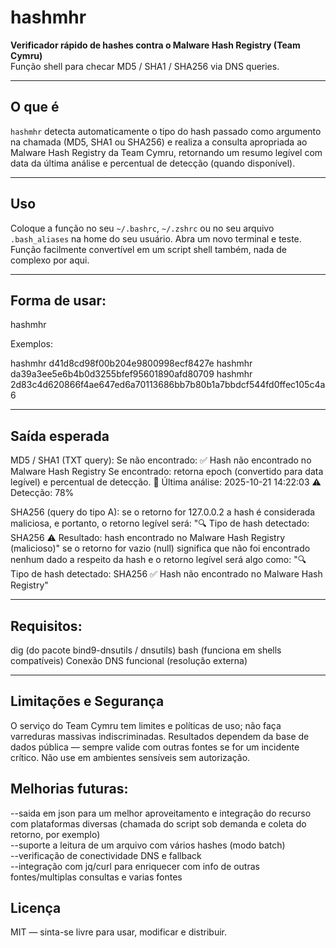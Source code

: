 # hashmhr

**Verificador rápido de hashes contra o Malware Hash Registry (Team Cymru)**  
Função shell para checar MD5 / SHA1 / SHA256 via DNS queries.

---

## O que é
`hashmhr` detecta automaticamente o tipo do hash passado como argumento na chamada (MD5, SHA1 ou SHA256) e realiza a consulta apropriada ao Malware Hash Registry da Team Cymru, retornando um resumo legível com data da última análise e percentual de detecção (quando disponível).

---

## Uso

Coloque a função no seu `~/.bashrc`, `~/.zshrc` ou no seu arquivo `.bash_aliases` na home do seu usuário. Abra um novo terminal e teste.
Função facilmente convertível em um script shell também, nada de complexo por aqui.

---

## Forma de usar:

hashmhr <hash>

Exemplos:

hashmhr d41d8cd98f00b204e9800998ecf8427e
hashmhr da39a3ee5e6b4b0d3255bfef95601890afd80709
hashmhr 2d83c4d620866f4ae647ed6a70113686bb7b80b1a7bbdcf544fd0ffec105c4a6

---

## Saída esperada

MD5 / SHA1 (TXT query):
Se não encontrado: ✅ Hash não encontrado no Malware Hash Registry
Se encontrado: retorna epoch (convertido para data legível) e percentual de detecção.
📅 Última análise: 2025-10-21 14:22:03
⚠️  Detecção: 78%


SHA256 (query do tipo A):
se o retorno for 127.0.0.2 a hash é considerada maliciosa, e portanto, o retorno legível será:
"🔍 Tipo de hash detectado: SHA256
⚠️  Resultado: hash encontrado no Malware Hash Registry (malicioso)"
se o retorno for vazio (null) significa que não foi encontrado nenhum dado a respeito da hash e o retorno legível será algo como:
"🔍 Tipo de hash detectado: SHA256
✅ Hash não encontrado no Malware Hash Registry"

---

## Requisitos:
dig (do pacote bind9-dnsutils / dnsutils)
bash (funciona em shells compatíveis)
Conexão DNS funcional (resolução externa)

---

## Limitações e Segurança
O serviço do Team Cymru tem limites e políticas de uso; não faça varreduras massivas indiscriminadas.
Resultados dependem da base de dados pública — sempre valide com outras fontes se for um incidente crítico.
Não use em ambientes sensíveis sem autorização.

## Melhorias futuras:

--saida em json para um melhor aproveitamento e integração do recurso com plataformas diversas (chamada do script sob demanda e coleta do retorno, por exemplo)</br>
--suporte a leitura de um arquivo com vários hashes (modo batch)</br>
--verificação de conectividade DNS e fallback</br>
--integração com jq/curl para enriquecer com info de outras fontes/multiplas consultas e varias fontes</br>

## Licença
MIT — sinta-se livre para usar, modificar e distribuir.
